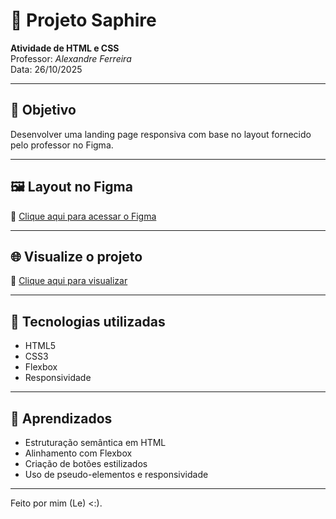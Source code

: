 # 🏡 Projeto Saphire

**Atividade de HTML e CSS**  
Professor: *Alexandre Ferreira*   
Data: 26/10/2025

---

## 🎯 Objetivo
Desenvolver uma landing page responsiva com base no layout fornecido pelo professor no Figma.

---

## 🖼️ Layout no Figma
🔗 [Clique aqui para acessar o Figma](https://www.figma.com/design/XnauxgqkLLygA3NCcI7K3s/Untitled?node-id=0-1&p=f&t=tbeQR1bzBd1GGsj2-0)

---

## 🌐 Visualize o projeto
🔗 [Clique aqui para visualizar](https://lleolel.github.io/saphire-projeto/)  

---

## 🧱 Tecnologias utilizadas
- HTML5  
- CSS3  
- Flexbox  
- Responsividade  

---

## 🧠 Aprendizados
- Estruturação semântica em HTML  
- Alinhamento com Flexbox  
- Criação de botões estilizados  
- Uso de pseudo-elementos e responsividade

---

Feito por mim (Le) <:).
